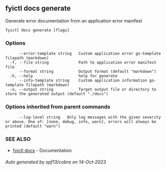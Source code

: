 ## fyictl docs generate

Generate error documentation from an application error manifest

```
fyictl docs generate [flags]
```

### Options

```
      --error-template string   Custom application error go-template filepath (markdown)
  -f, --file string             Path to application error manifest file
      --format string           Output format (default "markdown")
  -h, --help                    help for generate
      --info-template string    Custom application information go-template filepath (markdown)
  -o, --output string           Target output file or directory to store the generated output (default "./docs")
```

### Options inherited from parent commands

```
      --log-level string   Only log messages with the given severity or above. One of: [none, debug, info, warn], errors will always be printed (default "warn")
```

### SEE ALSO

* [fyictl docs](fyictl_docs)	 - Documentation

###### Auto generated by spf13/cobra on 14-Oct-2023
